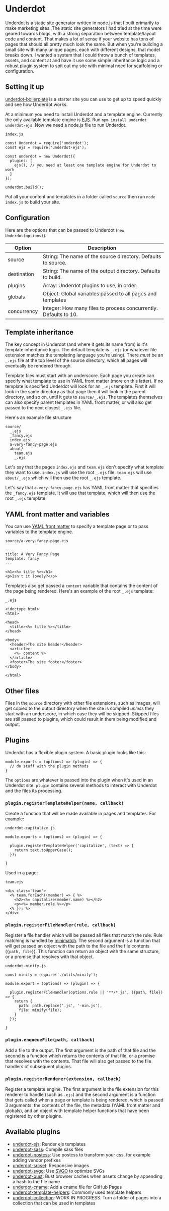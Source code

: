 # Underdot

Underdot is a static site generator written in node.js that I built primarily to make marketing sites. The static site generators I had tried at the time were geared towards blogs, with a strong separation between template/layout code and content. That makes a lot of sense if your website has tons of pages that should all pretty much look the same. But when you're building a small site with many unique pages, each with different designs, that model breaks down. I wanted a system that I could throw a bunch of templates, assets, and content at and have it use some simple inheritance logic and a robust plugin system to spit out my site with minimal need for scaffolding or configuration.


## Setting it up

[underdot-boilerplate](https://github.com/Lab43/underdot-boilerplate) is a starter site you can use to get up to speed quickly and see how Underdot works.

At a minimum you need to install Underdot and a template engine. Currently the only available template engine is [EJS](https://ejs.co). Run `npm install underdot underdot-ejs`. Now we need a node.js file to run Underdot.

`index.js` 


```
const Underdot = require('underdot');
const ejs = require('underdot-ejs');

const underdot = new Underdot({
  plugins: [
    ejs(), // you need at least one template engine for Underdot to work
  ]
});

underdot.build();
```

Put all your content and templates in a folder called `source` then run `node index.js` to build your site. 


## Configuration

Here are the options that can be passed to Underdot (`new Underdot(options)`).

| Option      | Description                                                      |
| ----------- | ---------------------------------------------------------------- |
| source      | String: The name of the source directory. Defaults to source.    |
| destination | String: The name of the output directory. Defaults to build.     |
| plugins     | Array: Underdot plugins to use, in order.                        |
| globals     | Object: Global variables passed to all pages and templates       |
| concurrency | Integer: How many files to process concurrently. Defaults to 10. |


## Template inheritance

The key concept in Underdot (and where it gets its name from) is it's template inheritance logic. The default template is `_.ejs` (or whatever file extension matches the templating language you're using). There *must* be an `_.ejs` file at the top level of the source directory, which all pages will eventually be rendered through.

Template files must start with an underscore. Each page you create can specify what template to use in YAML front matter (more on this latter). If no template is specified Underdot will look for an `_.ejs` template. First it will look in the same directory as that page then it will look in the parent directory, and so on, until it gets to `source/_.ejs`. The templates themselves can also specify parent templates in YAML front matter, or will also get passed to the next closest `_.ejs` file.

Here's an example file structure
```
source/
  _.ejs
  _fancy.ejs
  index.ejs
  a-very-fancy-page.ejs
  about/
    team.ejs
    _.ejs
```

Let's say that the pages `index.ejs` and `team.ejs` don't specify what template they want to use. `index.js` will use the root `_.ejs` file. `team.ejs` will use `about/_.ejs` which will then use the root `_.ejs` template.

Let's say that `a-very-fancy-page.ejs` has YAML front matter that specifies the `_fancy.ejs` template. It will use that template, which will then use the root `_.ejs` template.


## YAML front matter and variables

You can use [YAML front matter](https://jekyllrb.com/docs/front-matter/) to specify a template page or to pass variables to the template engine.

`source/a-very-fancy-page.ejs`
```
---
title: A Very Fancy Page
template: fancy
---

<h1><%= title %></h1>
<p>Isn't it lovely?</p>
```

Templates also get passed a `content` variable that contains the content of the page being rendered. Here's an example of the root `_.ejs` template:

`_.ejs`

```
<!doctype html>
<html>

<head>
  <title><%= title %></title>
</head>

<body>
  <header>The site header</header>
  <article>
    <%- content %>
  </article>
  <footer>The site footer</footer>
</body>

</html>
```


## Other files

Files in the `source` directory with other file extensions, such as images, will get copied to the output directory when the site is compiled *unless* they start with an underscore, in which case they will be skipped. Skipped files are still passed to plugins, which could result in them being modified and output.



## Plugins

Underdot has a flexible plugin system. A basic plugin looks like this:

```
module.exports = (options) => (plugin) => {
  // do stuff with the plugin methods
}
```

The `options` are whatever is passed into the plugin when it's used in an Underdot site. `plugin` contains several methods to interact with Underdot and the files its processing.


### `plugin.registerTemplateHelper(name, callback)`

Create a function that will be made available in pages and templates. For example:

`underdot-capitalize.js`

```
module.exports = (options) => (plugin) => {

  plugin.registerTemplateHelper('capitalize', (text) => {
    return text.toUpperCase();
  });

}
```

Used in a page:

`team.ejs`

```
<div class='team'>
  <% team.forEach((member) => { %>
    <h2><%= capitalize(member.name) %></h2>
    <p><%= member.role %></p>
  <% }); %>
</div>
```


### `plugin.registerFileHandler(rule, callback)`

Register a file handler which will be passed all files that match the rule. Rule matching is handled by [minimatch](https://github.com/isaacs/minimatch). The second argument is a function that will get passed an object with the path to the file and the file contents (`{path, file}`). This function can return an object with the same structure, or a promise that resolves with that object.

`underdot-minify.js`

```
const minify = require('./utils/minify');

module.export = (options) => (plugin) => {

  plugin.registerFileHandler(options.rule || '**/*.js', ({path, file}) => {
    return {
      path: path.replace('.js', '-min.js'),
      file: minify(file);
    }
  });

}
```


### `plugin.enqueueFile(path, callback)`

Add a file to the output. The first argument is the path of that file and the second is a function which returns the contents of that file, or a promise that resolves with the contents. That file will also get passed to the file handlers of subsequent plugins.


### `plugin.registerRenderer(extension, callback)`

Register a template engine. The first argument is the file extension for this renderer to handle (such as `.ejs`) and the second argument is a function that gets called when a page or template is being rendered, which is passed 3 arguments: the contents of the file, the metadata (YAML front matter and globals), and an object with template helper functions that have been registered by other plugins.


## Available plugins

* [underdot-ejs](https://github.com/Lab43/underdot-ejs): Render ejs templates
* [underdot-sass](https://github.com/Lab43/underdot-sass): Compile sass files
* [underdot-postcss](https://github.com/Lab43/underdot-postcss): Use postcss to transform your css, for example adding vendor prefixes
* [underdot-srcset](https://github.com/Lab43/underdot-srcset): Responsive images
* [underdot-svgo](https://github.com/Lab43/underdot-svgo): Use [SVGO](https://github.com/svg/svgo) to optimize SVGs
* [underdot-bust](https://github.com/Lab43/underdot-bust): Bust browser caches when assets change by appending a hash to the file name
* [underdot-cname](https://github.com/Lab43/underdot-cname): Add a cname file for GitHub Pages
* [underdot-template-helpers](https://github.com/Lab43/underdot-template-helpers): Commonly used template helpers
* [underdot-collection](https://github.com/Lab43/underdot-collection): WORK IN PROGRESS. Turn a folder of pages into a collection that can be used in templates
